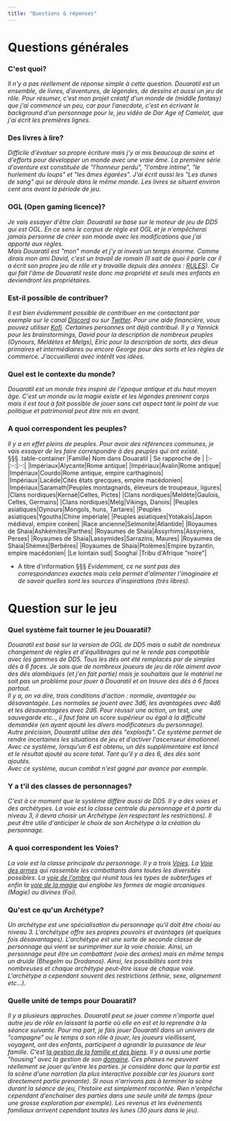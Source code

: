 ```yaml
---
title: "Questions & réponses"
---
```

# Questions générales  
### C'est quoi?    
*Il n'y a pas réellement de réponse simple à cette question. Douaratil est un ensemble, de livres, d'aventures, de légendes, de dessins et aussi un jeu de rôle. Pour résumer, c'est mon projet créatif d'un monde de (middle fantasy) que j'ai commencé un peu, car pour l'anecdote, c'est en écrivant le background d'un personnage pour le, jeu vidéo de Dar Age of Camelot, que j'ai écrit les premières lignes.*   

### Des livres à lire?
*Difficile d'évaluer sa propre écriture mais j'y ai mis beaucoup de soins et d'efforts pour développer un monde avec une vraie âme. La première série d'aventure est constituée de "l'honneur perdu", "l'ombre intime", "le hurlement du loups" et "les âmes égarées". J'ai écrit aussi les "Les dunes de sang" qui se déroule dans le même monde. Les livres se situent environ cent ans avant la période de jeu.*  

### OGL (Open gaming licence)?  
*Je vais essayer d'être clair. Douaratil se base sur le moteur de jeu de DD5 qui est OGL. En ce sens le corpus de règle est OGL et je n'empêcherai jamais personne de créer son monde avec les modifications que j'ai apporté aux règles.*  
*Mais Douaratil est "mon" monde et j'y ai investi un temps énorme. Comme dirais mon ami David, c'est un travail de romain (Il sait de quoi il parle car il a écrit son propre jeu de rôle et y travaille depuis des années : [RULES](https://jeurules.wordpress.com)). Ce qui fait l'âme de Douaratil reste donc ma propriété et seuls mes enfants en deviendront les propriétaires.*   

### Est-il possible de contribuer?  
*Il est bien évidemment possible de contribuer en me contactant par exemple sur le canal [Discord](https://discord.gg/vRXeVwrNvK) ou sur [Twitter](https://twitter.com/douaratil). Pour une aide financière, vous pouvez utiliser [Kofi](https://ko-fi.com/douaratil).*
*Certaines personnes ont déjà contribué. Il y a Yannick pour les brainstormings, David pour la description de nombreux peuples (Oynours, Meldètes et Melgs), Elric pour la description de sorts, des dieux primaires et intermédiaires ou encore George pour des sorts et les règles de commerce.*
*J'accueillerai avec intérêt vos idées.*

### Quel est le contexte du monde?  
*Douaratil est un  monde très inspiré de l'époque antique et du haut moyen âge. C'est un monde ou la magie existe et les légendes prennent corps mais il est tout à fait possible de jouer sans cet aspect tant le point de vue politique et patrimonial peut être mis en avant.*  

### A quoi correspondent les peuples?  
*Il y a en effet pleins de peuples. Pour avoir des références communes, je vais essayer de les faire correspondre à des peuples qui ont existé.*  
§§§ .table-container
|Famille| Nom dans Douaratil | Se rapproche de |
|:-|:-:|:-:|
|Impériaux|Alycante|Rome antique|
|Impériaux|Avalin|Rome antique|
|Impériaux|Courdo|Rome antique, empire carthaginois|
|Impériaux|Lacède|Cités états grecques, empire macédonien|
|Impériaux|Saramath|Peuples montagnards, éleveurs de troupeaux, ligures|
|Clans nordiques|Kernaë|Celtes, Pictes|
|Clans nordiques|Meldète|Gaulois, Celtes, Germains|
|Clans nordiques|Melg|Vikings, Danois|
|Peuples asiatiques|Oynours|Mongols, huns, Tartares|
|Peuples asiatiques|Ygouths|Chine impériale|
|Peuples asiatiques|Yotakaïs|Japon médiéval, empire coréen|
|Race ancienne|Selmonite|Atlantide|
|Royaumes de Shaia|Ashkémites|Parthes|
|Royaumes de Shaia|Assyrhims|Assyriens, Perses|
|Royaumes de Shaia|Lassymides|Sarrazins, Maures|
|Royaumes de Shaia|Shèmes|Berbères|
|Royaumes de Shaia|Ptolèmes|Empire byzantin, empire macédonien|
|Le lointain sud| Sooghaï |Tribu d'Afrique "noire"|
* A titre d'information
§§§
*Evidemment, ce ne sont pas des correspondances exactes mais cela permet d'alimenter l'imaginaire et de savoir quelles sont les sources d'inspirations (très libres).*  

# Question sur le jeu  
### Quel système fait tourner le jeu Douaratil?
*Douaratil est basé sur la version de OGL de DD5 mais a subit de nombreux changement de règles et d'équilibrages qui ne le rende pas compatible avec les gammes de DD5.*
*Tous les dés ont été remplacés par de simples dés à 6 faces. Je sais que de nombreux joueurs de jeu de rôle aiment avoir des dés alambiqués (et j'en fait partie) mais je souhaitais que le matériel ne soit pas un problème pour jouer à Douaratil et on trouve des dés à 6 faces partout.*  
*Il y a, on va dire, trois conditions d'action : normale, avantagée ou désavantagée. Les normales se jouent avec 3d6, les avantagées avec 4d6 et les désavantagées avec 2d6. Pour réussir une action, un test, une sauvegarde etc.., il faut faire un score supérieur ou égal à la difficulté demandée (en ayant ajouté les divers modificateurs du personnage).*  
*Autre précision, Douaratil utilise des dés "explosifs". Ce système permet de rendre incertaines les situations de jeu et d'activer l'ascenseur émotionnel. Avec ce système, lorsqu'un 6 est obtenu, un dés supplémentaire est lancé et le résultat ajouté au score total. Tant qu'il y a des 6, des dés sont ajoutés.*  
*Avec ce système, aucun combat n'est gagné par avance par exemple*.  

### Y a t'il des classes de personnages?  
*C'est à ce moment que le système diffère aussi de DD5. Il y a des voies et des archétypes. La voie est la classe centrale du personnage et à partir du niveau 3, il devra choisir un Archétype (en respectant les restrictions). Il peut être utile d'anticiper le choix de son Archétype à la création du personnage.*   

### A quoi correspondent les Voies?  
*La voie est la classe principale du personnage. Il y a trois [Voies](https://www.douaratil.fr/voies/#les-trois-voies). La [Voie des armes](https://www.douaratil.fr/voies/#voie-des-armes) qui rassemble les combattants dans toutes les diversités possibles. La [voie de l'ombre](https://www.douaratil.fr/voies/#voie-de-l-ombre) qui réunit tous les types de subterfuges et enfin la [voie de la magie](https://www.douaratil.fr/voies/#voie-de-la-magie) qui englobe les formes de magie arcaniques (Magie) ou divines (Foi).*

### Qu'est ce qu'un Archétype?
*Un archétype est une spécialisation du personnage qu'il doit être choisi au niveau 3. L'archétype offre ses propres pouvoirs et avantages (et quelques fois désavantages). L'archétype est une sorte de seconde classe de personnage qui vient se surimprimer sur la voie choisie. Ainsi, un personnage peut être un combattant (voie des armes) mais en même temps un druide (Bhegelm ou Drodanos). Ainsi, les possibilités sont très nombreuses et chaque archétype peut-être issue de chaque voie. L'archétype a cependant souvent des restrictions (ethnie, sexe, alignement etc...).*  

### Quelle unité de temps pour Douaratil?  
*Il y a plusieurs approches. Douaratil peut se jouer comme n'importe quel autre jeu de rôle en laissant la partie où elle en est et la reprendre à la séance suivante. Pour ma part, je fais jouer Douaratil dans un univers de "campagne" ou le temps à son rôle à jouer, les joueurs vieillissent, voyagent, ont des enfants, participent à agrandir la puissance de leur famille. C'est [la gestion de la famille et des biens](https://www.douaratil.fr/intermedes/). Il y a aussi une partie "housing" avec la gestion de son [domaine](https://www.douaratil.fr/domaine/). Ces phases ne peuvent réellement se jouer qu'entre les parties. je considère donc que la partie est la scène d'une narration (la plus interactive possible car les joueurs sont directement partie prenante). Si nous n'arrivons pas à terminer la scène durant la séance de jeu, l'histoire est simplement racontée. Rien n'empêche cependant d'enchainer des parties dans une seule unité de temps (pour une grosse exploration par exemple). Les revenus et les évènements familiaux arrivent cependant toutes les lunes (30 jours dans le jeu).*
